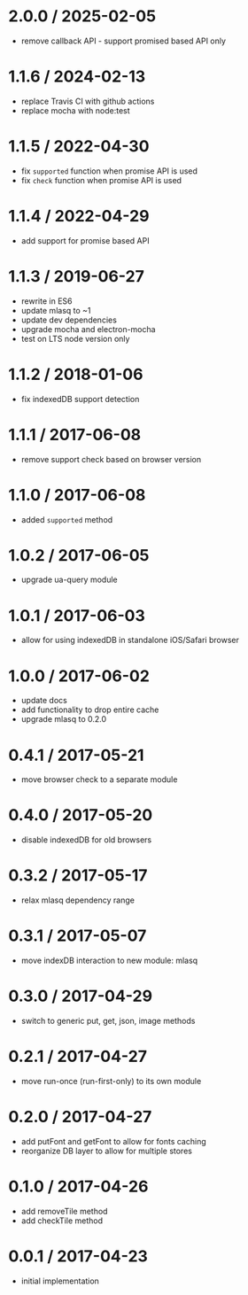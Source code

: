 
2.0.0 / 2025-02-05
==================

 * remove callback API - support promised based API only

1.1.6 / 2024-02-13
==================

 * replace Travis CI with github actions
 * replace mocha with node:test

1.1.5 / 2022-04-30
==================

 * fix `supported` function when promise API is used
 * fix `check` function when promise API is used

1.1.4 / 2022-04-29
==================

 * add support for promise based API

1.1.3 / 2019-06-27
==================

 * rewrite in ES6
 * update mlasq to ~1
 * update dev dependencies
 * upgrade mocha and electron-mocha
 * test on LTS node version only

1.1.2 / 2018-01-06
==================

 * fix indexedDB support detection

1.1.1 / 2017-06-08
==================

 * remove support check based on browser version

1.1.0 / 2017-06-08
==================

 * added `supported` method

1.0.2 / 2017-06-05
==================

 * upgrade ua-query module

1.0.1 / 2017-06-03
==================

 * allow for using indexedDB in standalone iOS/Safari browser

1.0.0 / 2017-06-02
==================

 * update docs
 * add functionality to drop entire cache
 * upgrade mlasq to 0.2.0

0.4.1 / 2017-05-21
==================

 * move browser check to a separate module

0.4.0 / 2017-05-20
==================

 * disable indexedDB for old browsers

0.3.2 / 2017-05-17
==================

 * relax mlasq dependency range

0.3.1 / 2017-05-07
==================

 * move indexDB interaction to new module: mlasq

0.3.0 / 2017-04-29
==================

 * switch to generic put, get, json, image methods

0.2.1 / 2017-04-27
==================

 * move run-once (run-first-only) to its own module

0.2.0 / 2017-04-27
==================

 * add putFont and getFont to allow for fonts caching
 * reorganize DB layer to allow for multiple stores

0.1.0 / 2017-04-26
==================

 * add removeTile method
 * add checkTile method

0.0.1 / 2017-04-23
==================

 * initial implementation
